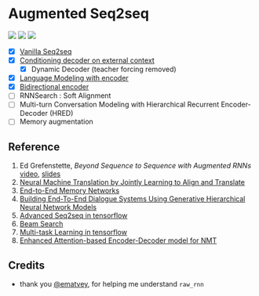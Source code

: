# Augmented Seq2seq

![](https://img.shields.io/badge/python-3-brightgreen.svg) ![](https://img.shields.io/badge/tensorflow-1.0.0-green.svg) ![](https://img.shields.io/badge/nltk-3.2.2-yellowgreen.svg)

- [x] [Vanilla Seq2seq](/vanilla.py)
- [x] [Conditioning decoder on external context](/contextual.py)
	- [x] Dynamic Decoder (teacher forcing removed)
- [x] [Language Modeling with encoder](/enc_langmodel.py)
- [x] [Bidirectional encoder](/bi_encoder.py)
- [ ] RNNSearch : Soft Alignment
- [ ] Multi-turn Conversation Modeling with Hierarchical Recurrent Encoder-Decoder (HRED)
- [ ] Memory augmentation

## Reference

1. Ed Grefenstette, *Beyond Sequence to Sequence with Augmented RNNs* [video](https://www.youtube.com/watch?v=4deLk3Eu05E), [slides](http://videolectures.net/site/normal_dl/tag=1051689/deeplearning2016_grefenstette_augmented_rnn_01.pdf)
2. [Neural Machine Translation by Jointly Learning to Align and Translate](https://arxiv.org/abs/1409.0473)
3. [End-to-End Memory Networks](https://arxiv.org/abs/1503.08895)
4. [Building End-To-End Dialogue Systems Using Generative Hierarchical Neural Network Models](https://arxiv.org/abs/1507.04808)
5. [Advanced Seq2seq in tensorflow](https://github.com/ematvey/tensorflow-seq2seq-tutorials)
6. [Beam Search](https://github.com/tensorflow/tensorflow/issues/654)
7. [Multi-task Learning in tensorflow](http://www.kdnuggets.com/2016/07/multi-task-learning-tensorflow-part-1.html)
8. [Enhanced Attention-based Encoder-Decoder model for NMT](https://github.com/rsennrich/nematus)


## Credits

- thank you [@ematvey](https://github.com/ematvey), for helping me understand `raw_rnn`
